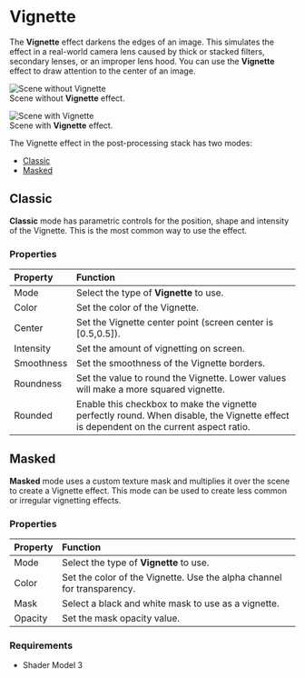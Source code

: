# Vignette

The **Vignette** effect darkens the edges of an image. This simulates the effect in a real-world camera lens caused by thick or stacked filters, secondary lenses, or an improper lens hood. You can use the **Vignette** effect to draw attention to the center of an image.

![Scene without Vignette](images/PostProcessing-Vignette-1.png)  
Scene without **Vignette** effect.

![Scene with Vignette](images/PostProcessing-Vignette-2.png)  
Scene with **Vignette** effect.

The Vignette effect in the post-processing stack has two modes:

- [Classic](#classic)
- [Masked](#masked)

<a name="classic"></a>
## Classic

**Classic** mode has parametric controls for the position, shape and intensity of the Vignette. This is the most common way to use the effect.

### Properties

| Property   | Function                                                 |
| :-------------- | :------------------------------------------------------------ |
| Mode       | Select the type of **Vignette** to use. |
| Color      | Set the color of the Vignette.      |
| Center     | Set the Vignette center point (screen center is [0.5,0.5]). |
| Intensity  | Set the amount of vignetting on screen.                              |
| Smoothness | Set the smoothness of the Vignette borders.                          |
| Roundness  | Set the value to round the Vignette. Lower values will make a more squared vignette.              |
| Rounded    | Enable this checkbox to make the vignette perfectly round. When disable, the Vignette effect is dependent on the current aspect ratio. |

<a name="masked"></a>
## Masked

**Masked** mode uses a custom texture mask and multiplies it over the scene to create a Vignette effect. This mode can be used to create less common or irregular vignetting effects.

### Properties

| Property  | Function                                            |
| :------------- | :------------------------------------------------------- |
| Mode      | Select the type of **Vignette** to use. |
| Color     | Set the color of the Vignette. Use the alpha channel for transparency. |
| Mask      | Select a black and white mask to use as a vignette.            |
| Opacity   | Set the mask opacity value.                                           |

### Requirements

- Shader Model 3
